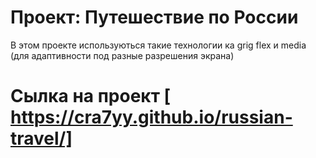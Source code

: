# Проект: Путешествие по России

 В этом проекте используються такие технологии ка grig flex и media (для
 адаптивности под разные разрешения экрана)

 # Сылка на проект [ https://cra7yy.github.io/russian-travel/]
